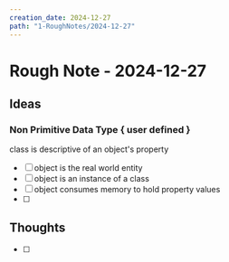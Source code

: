 ```yaml
---
creation_date: 2024-12-27
path: "1-RoughNotes/2024-12-27"
---
```

# Rough Note - 2024-12-27

## Ideas
### Non Primitive Data Type { user defined }

class is descriptive of an object's property
  - [ ] object is the real world entity 
  - [ ] object is an instance of a class 
  - [ ] object consumes memory to hold property values
  - [ ] 

## Thoughts
- [ ] 